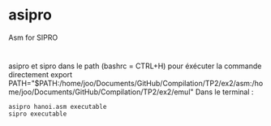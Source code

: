 # asipro
Asm for SIPRO


# 

asipro et sipro dans le path (bashrc = CTRL+H) pour éxécuter la commande directement
export PATH="$PATH:/home/joo/Documents/GitHub/Compilation/TP2/ex2/asm:/home/joo/Documents/GitHub/Compilation/TP2/ex2/emul"
Dans le terminal :
```
asipro hanoi.asm executable
sipro executable
```
